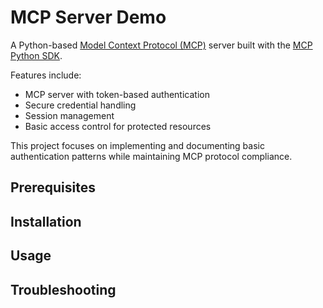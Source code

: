 # MCP Server Demo

A Python-based [Model Context Protocol (MCP)](https://modelcontextprotocol.io/) server built with the [MCP Python SDK](https://github.com/modelcontextprotocol/python-sdk).

Features include:

- MCP server with token-based authentication
- Secure credential handling
- Session management
- Basic access control for protected resources

This project focuses on implementing and documenting basic authentication patterns while maintaining MCP protocol compliance.

## Prerequisites

## Installation

## Usage

## Troubleshooting
